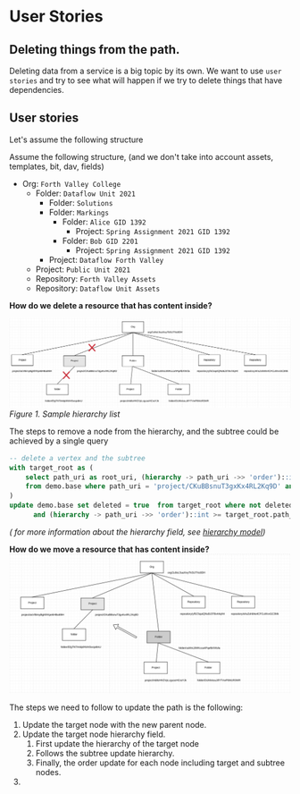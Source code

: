 # User Stories

## Deleting things from the path.

Deleting data from a service is a big topic by its own. We want to use `user stories` and try to see what will happen if we try to delete things 
that have dependencies. 

## User stories
 

Let's assume the following structure

Assume the following structure, (and we don't take into account assets, templates, bit, dav, fields)

- Org: `Forth Valley College`
    - Folder: `Dataflow Unit 2021`
        - Folder: `Solutions`
        - Folder: `Markings`
            - Folder: `Alice GID 1392`
                - Project: `Spring Assignment 2021 GID 1392`
            - Folder: `Bob GID 2201`
                - Project: `Spring Assignment 2021 GID 1392`
        - Project: `Dataflow Forth Valley`
    - Project: `Public Unit 2021`
    - Repository: `Forth Valley Assets`
    - Repository: `Dataflow Unit Assets`
    
__How do we delete a resource that has content inside?__
    
![img.png](images/hierarchy.png)
_Figure 1. Sample hierarchy list_

The steps to remove a node from the hierarchy, and the subtree could be achieved by a single query

```sql
-- delete a vertex and the subtree
with target_root as (
    select path_uri as root_uri, (hierarchy -> path_uri ->> 'order')::int as path_order 
    from demo.base where path_uri = 'project/CKuBBsnuT3gxKx4RL2Kq9D' and not deleted
)
update demo.base set deleted = true  from target_root where not deleted and (hierarchy -> root_uri ->> 'type' = 'project') 
      and (hierarchy -> path_uri ->> 'order')::int >= target_root.path_order returning path_uri, type, label, created_at, owner;
```

_( for more information about the hierarchy field, see [hierarchy model](./README.md#postgres-model))_

__How do we move a resource that has content inside?__
![img.png](images/moveFolder.png)

The steps we need to follow to update the path is the following: 
1. Update the target node with the new parent node.
2. Update the target node hierarchy field.
    1. First update the hierarchy of the target node
    2. Follows the subtree update hierarchy.
    3. Finally, the order update for each node including target and subtree nodes.
3. 
    
